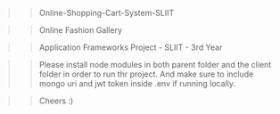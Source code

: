  >> Online-Shopping-Cart-System-SLIIT

>> Online Fashion Gallery

>> Application Frameworks Project - SLIIT - 3rd Year

>> Please install node modules in both parent folder and the client folder in order to run thr project.
>> And make sure to include mongo uri and jwt token inside .env if running locally.

>> Cheers :)
